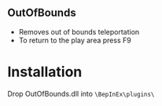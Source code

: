 ## OutOfBounds

  - Removes out of bounds teleportation
  - To return to the play area press F9
  
# Installation
Drop OutOfBounds.dll into `\BepInEx\plugins\`